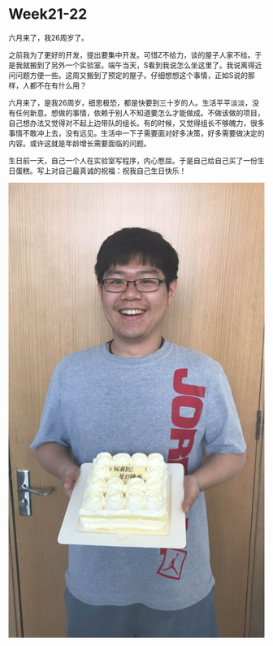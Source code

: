 # Week21-22

六月来了，我26周岁了。

之前我为了更好的开发，提出要集中开发。可惜Z不给力，谈的屋子人家不给。于是我就搬到了另外一个实验室。端午当天，S看到我说怎么坐这里了。我说离得近问问题方便一些。这周又搬到了预定的屋子。仔细想想这个事情，正如S说的那样，人都不在有什么用？

六月来了，是我26周岁，细思极恐，都是快要到三十岁的人。生活平平淡淡，没有任何新意。想做的事情，依赖于别人不知道要怎么才能做成。不做该做的项目，自己想办法又觉得对不起上边带队的组长。有的时候，又觉得组长不够魄力，很多事情不敢冲上去，没有远见。生活中一下子需要面对好多决策，好多需要做决定的内容。或许这就是年龄增长需要面临的问题。

生日前一天，自己一个人在实验室写程序，内心憋屈。于是自己给自己买了一份生日蛋糕。写上对自己最真诚的祝福：祝我自己生日快乐！

![](../../images/2017/17_06_birthday.jpg)